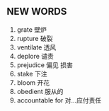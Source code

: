 ## NEW WORDS

1. grate 壁炉 
2. rupture 破裂
3. ventilate 透风
4. deplore 谴责
5. prejudice 偏见 损害
6. stake 下注
7. bloom 开花
8. obedient 服从的 
9. accountable for 对...应付责任

